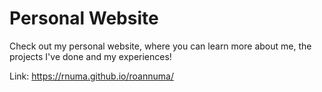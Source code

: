 # Personal Website
Check out my personal website, where you can learn more about me, the projects I've done and my experiences!

Link: https://rnuma.github.io/roannuma/
